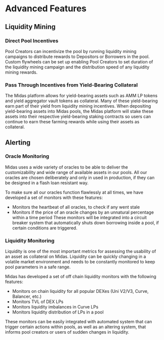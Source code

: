 # Advanced Features

## Liquidity Mining

### Direct Pool Incentives

Pool Creators can incentivize the pool by running liquidity mining campaigns to distribute rewards to Depositors or Borrowers in the pool. Custom flywheels can be set up enabling Pool Creators to set duration of the liquidity mining campaign and the distribution speed of any liquidity mining rewards.

### Pass Through Incentives from Yield-Bearing Collateral

The Midas platform allows for yield-bearing assets such as AMM LP tokens and yield aggregator vault tokens as collateral. Many of these yield-bearing earn part of their yield from liquidity mining incentives. When depositing yield-bearing assets into Midas pools, the Midas platform will stake these assets into their respective yield-bearing staking contracts so users can continue to earn these farming rewards while using their assets as collateral.

## Alerting

### Oracle Monitoring

Midas uses a wide variety of oracles to be able to deliver the customizability and wide range of available assets in our pools. All our oracles are chosen deliberately and only in used in production, if they can be designed in a flash loan resistant way.

To make sure all our oracles function flawlessly at all times, we have developed a set of monitors with these features:

* Monitors the heartbeat of all oracles, to check if any went stale
* Monitors if the price of an oracle changes by an unnatural percentage within a time period These monitors will be integrated into a circuit breaker system that automatically shuts down borrowing inside a pool, if certain conditions are triggered.

### Liquidity Monitoring

Liquidity is one of the most important metrics for assessing the usability of an asset as collateral on Midas. Liquidity can be quickly changing in a volatile market environment and needs to be constantly monitored to keep pool parameters in a safe range.

Midas has developed a set of off chain liquidity monitors with the following features:

* Monitors on chain liquidity for all popular DEXes (Uni V2/V3, Curve, Balancer, etc.)
* Monitors TVL of DEX LPs
* Monitors liquidity imbalances in Curve LPs
* Monitors liquidity distribution of LPs in a pool

These monitors can be easily integrated with automated system that can trigger certain actions within pools, as well as an altering system, that informs pool creators or users of sudden changes in liquidity.
